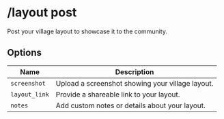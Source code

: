 # /layout post

Post your village layout to showcase it to the community.

## Options

| Name | Description |
|------|-------------|
| `screenshot` | Upload a screenshot showing your village layout. |
| `layout_link` | Provide a shareable link to your layout. |
| `notes` | Add custom notes or details about your layout. |

